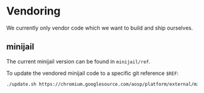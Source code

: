 # Vendoring

We currently only vendor code which we want to build and ship ourselves.

## minijail

The current minijail version can be found in `minijail/ref`.

To update the vendored minijail code to a specific git reference `$REF`:

```bash
./update.sh https://chromium.googlesource.com/aosp/platform/external/minijail "${REF}"
```
